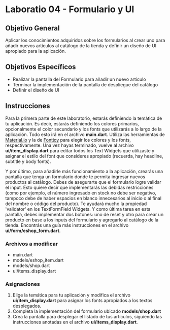 # Laboratio 04 - Formulario y UI

## Objetivo General
Aplicar los conocimientos adquiridos sobre los formularios al crear uno para añadir nuevos artículos al catálogo de la tienda y definir un diseño de UI apropiado para la aplicación.

## Objetivos Específicos
- Realizar la pantalla del Formulario para añadir un nuevo artículo
- Terminar la implementación de la pantalla de despliegue del catálogo
- Definir el diseño de UI

## Instrucciones

Para la primera parte de este laboratorio, estarás definiendo la temática de tu aplicación. Es decir, estarás definiendo los colores primarios, opcionalmente el color secundario y los fonts que utilizarás a lo largo de la aplicación. Todo esto irá en el archivo **main.dart**.
Utiliza las herramientas de [Material.io](https://material.io/resources/color/#!/?view.left=0&view.right=0) y la de [Fontjoy](https://fontjoy.com) para elegir los colores y los fonts, respectivamente.
Una vez hayas terminado, vuelve al archivo **ui/item_display.dart** para editar todos los Text Widgets que utilizaste y asignar el estilo del font que consideres apropiado (recuerda, hay headline, subtitle y body fonts).

Y por último, para añadirle más funcionamiento a la aplicación, crearás una pantalla que tenga un formulario donde te permita ingresar nuevos productos al catálogo. Debes de asegurarte que el formulario logre validar el input. Esto quiere decir que implementarás las debidas restricciones (como por ejemplo, el número ingresado en stock no debe ser negativo, tampoco debe de haber espacios en blanco innecesarios al inicio o al final del nombre o código del producto). Te ayudará mucho la propiedad 'validator' en los TextFormField Widgets.
Y como última tarea en esta pantalla, debes implementar dos botones: uno de reset y otro para crear un producto en base a los inputs del formulario y agregarlo al catálogo de la tienda. Encontrás una guía más instrucciones en el archivo **ui/form/eshop_form.dart**.

### Archivos a modificar
- main.dart
- models/eshop_item.dart
- models/shop.dart
- ui/items_display.dart

### Asignaciones
1) Elige la temática para tu aplicación y modifica el archivo **ui/item_display.dart** para asignar los fonts apropiados a los textos desplegados.
2) Completa la implementación del formulario ubicado **models/shop.dart**
3) Crea la pantalla para desplegar el listado de tus artículos, siguiendo las instrucciones anotadas en el archivo **ui/items_display.dart**.


